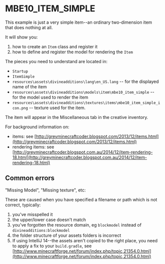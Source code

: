 # MBE10_ITEM_SIMPLE

This example is just a very simple item--an ordinary two-dimension item that does nothing at all.

It will show you:

1. how to create an `Item` class and register it
1. how to define and register the model for rendering the `Item`

The pieces you need to understand are located in:

* `Startup`
* `ItemSimple`
* `resources\assets\divineadditions\lang\en_US.lang` -- for the displayed name of the item
* `resources\assets\divineadditions\models\item\mbe10_item_simple` -- for the model used to render the item
* `resources\assets\divineadditions\textures\items\mbe10_item_simple_icon.png` -- texture used for the item.

The item will appear in the Miscellaneous tab in the creative inventory.

For background information on:

* items: see [http://greyminecraftcoder.blogspot.com/2013/12/items.html](http://greyminecraftcoder.blogspot.com/2013/12/items.html)
* rendering items: see [http://greyminecraftcoder.blogspot.com.au/2014/12/item-rendering-18.html](http://greyminecraftcoder.blogspot.com.au/2014/12/item-rendering-18.html)

## Common errors

"Missing Model", "Missing texture", etc:

These are caused when you have specified a filename or path which is not correct, typically:

1. you've misspelled it
1. the upper/lower case doesn't match
1. you've forgotten the resource domain, eg `blockmodel` instead of `divineadditions:blockmodel`
1. the folder structure of your assets folders is incorrect
1. If using IntelliJ 14--the assets aren't copied to the right place, you need to apply a fix to your `build.gradle`, see [http://www.minecraftforge.net/forum/index.php/topic,21354.0.html](http://www.minecraftforge.net/forum/index.php/topic,21354.0.html)
